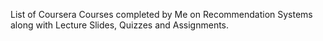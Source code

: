 List of Coursera Courses completed by Me on Recommendation Systems along with Lecture Slides, Quizzes and Assignments.
